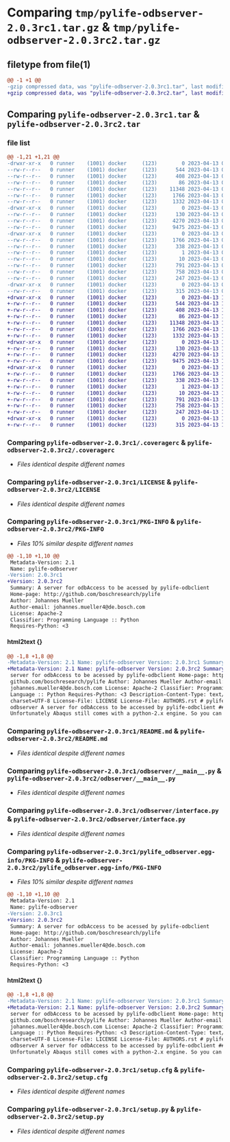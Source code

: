 # Comparing `tmp/pylife-odbserver-2.0.3rc1.tar.gz` & `tmp/pylife-odbserver-2.0.3rc2.tar.gz`

## filetype from file(1)

```diff
@@ -1 +1 @@
-gzip compressed data, was "pylife-odbserver-2.0.3rc1.tar", last modified: Thu Apr 13 08:57:29 2023, max compression
+gzip compressed data, was "pylife-odbserver-2.0.3rc2.tar", last modified: Thu Apr 13 11:11:22 2023, max compression
```

## Comparing `pylife-odbserver-2.0.3rc1.tar` & `pylife-odbserver-2.0.3rc2.tar`

### file list

```diff
@@ -1,21 +1,21 @@
-drwxr-xr-x   0 runner    (1001) docker     (123)        0 2023-04-13 08:57:29.518379 pylife-odbserver-2.0.3rc1/
--rw-r--r--   0 runner    (1001) docker     (123)      544 2023-04-13 08:57:22.000000 pylife-odbserver-2.0.3rc1/.coveragerc
--rw-r--r--   0 runner    (1001) docker     (123)      408 2023-04-13 08:57:22.000000 pylife-odbserver-2.0.3rc1/.gitignore
--rw-r--r--   0 runner    (1001) docker     (123)       86 2023-04-13 08:57:22.000000 pylife-odbserver-2.0.3rc1/AUTHORS.rst
--rw-r--r--   0 runner    (1001) docker     (123)    11348 2023-04-13 08:57:22.000000 pylife-odbserver-2.0.3rc1/LICENSE
--rw-r--r--   0 runner    (1001) docker     (123)     1766 2023-04-13 08:57:29.518379 pylife-odbserver-2.0.3rc1/PKG-INFO
--rw-r--r--   0 runner    (1001) docker     (123)     1332 2023-04-13 08:57:22.000000 pylife-odbserver-2.0.3rc1/README.md
-drwxr-xr-x   0 runner    (1001) docker     (123)        0 2023-04-13 08:57:29.518379 pylife-odbserver-2.0.3rc1/odbserver/
--rw-r--r--   0 runner    (1001) docker     (123)      130 2023-04-13 08:57:22.000000 pylife-odbserver-2.0.3rc1/odbserver/__init__.py
--rw-r--r--   0 runner    (1001) docker     (123)     4270 2023-04-13 08:57:22.000000 pylife-odbserver-2.0.3rc1/odbserver/__main__.py
--rw-r--r--   0 runner    (1001) docker     (123)     9475 2023-04-13 08:57:22.000000 pylife-odbserver-2.0.3rc1/odbserver/interface.py
-drwxr-xr-x   0 runner    (1001) docker     (123)        0 2023-04-13 08:57:29.518379 pylife-odbserver-2.0.3rc1/pylife_odbserver.egg-info/
--rw-r--r--   0 runner    (1001) docker     (123)     1766 2023-04-13 08:57:29.000000 pylife-odbserver-2.0.3rc1/pylife_odbserver.egg-info/PKG-INFO
--rw-r--r--   0 runner    (1001) docker     (123)      338 2023-04-13 08:57:29.000000 pylife-odbserver-2.0.3rc1/pylife_odbserver.egg-info/SOURCES.txt
--rw-r--r--   0 runner    (1001) docker     (123)        1 2023-04-13 08:57:29.000000 pylife-odbserver-2.0.3rc1/pylife_odbserver.egg-info/dependency_links.txt
--rw-r--r--   0 runner    (1001) docker     (123)       10 2023-04-13 08:57:29.000000 pylife-odbserver-2.0.3rc1/pylife_odbserver.egg-info/top_level.txt
--rw-r--r--   0 runner    (1001) docker     (123)      791 2023-04-13 08:57:29.518379 pylife-odbserver-2.0.3rc1/setup.cfg
--rw-r--r--   0 runner    (1001) docker     (123)      758 2023-04-13 08:57:22.000000 pylife-odbserver-2.0.3rc1/setup.py
--rw-r--r--   0 runner    (1001) docker     (123)      247 2023-04-13 08:57:22.000000 pylife-odbserver-2.0.3rc1/test-requirements.txt
-drwxr-xr-x   0 runner    (1001) docker     (123)        0 2023-04-13 08:57:29.518379 pylife-odbserver-2.0.3rc1/tests/
--rw-r--r--   0 runner    (1001) docker     (123)      315 2023-04-13 08:57:22.000000 pylife-odbserver-2.0.3rc1/tests/conftest.py
+drwxr-xr-x   0 runner    (1001) docker     (123)        0 2023-04-13 11:11:22.576418 pylife-odbserver-2.0.3rc2/
+-rw-r--r--   0 runner    (1001) docker     (123)      544 2023-04-13 11:11:18.000000 pylife-odbserver-2.0.3rc2/.coveragerc
+-rw-r--r--   0 runner    (1001) docker     (123)      408 2023-04-13 11:11:18.000000 pylife-odbserver-2.0.3rc2/.gitignore
+-rw-r--r--   0 runner    (1001) docker     (123)       86 2023-04-13 11:11:18.000000 pylife-odbserver-2.0.3rc2/AUTHORS.rst
+-rw-r--r--   0 runner    (1001) docker     (123)    11348 2023-04-13 11:11:18.000000 pylife-odbserver-2.0.3rc2/LICENSE
+-rw-r--r--   0 runner    (1001) docker     (123)     1766 2023-04-13 11:11:22.576418 pylife-odbserver-2.0.3rc2/PKG-INFO
+-rw-r--r--   0 runner    (1001) docker     (123)     1332 2023-04-13 11:11:18.000000 pylife-odbserver-2.0.3rc2/README.md
+drwxr-xr-x   0 runner    (1001) docker     (123)        0 2023-04-13 11:11:22.576418 pylife-odbserver-2.0.3rc2/odbserver/
+-rw-r--r--   0 runner    (1001) docker     (123)      130 2023-04-13 11:11:18.000000 pylife-odbserver-2.0.3rc2/odbserver/__init__.py
+-rw-r--r--   0 runner    (1001) docker     (123)     4270 2023-04-13 11:11:18.000000 pylife-odbserver-2.0.3rc2/odbserver/__main__.py
+-rw-r--r--   0 runner    (1001) docker     (123)     9475 2023-04-13 11:11:18.000000 pylife-odbserver-2.0.3rc2/odbserver/interface.py
+drwxr-xr-x   0 runner    (1001) docker     (123)        0 2023-04-13 11:11:22.576418 pylife-odbserver-2.0.3rc2/pylife_odbserver.egg-info/
+-rw-r--r--   0 runner    (1001) docker     (123)     1766 2023-04-13 11:11:22.000000 pylife-odbserver-2.0.3rc2/pylife_odbserver.egg-info/PKG-INFO
+-rw-r--r--   0 runner    (1001) docker     (123)      338 2023-04-13 11:11:22.000000 pylife-odbserver-2.0.3rc2/pylife_odbserver.egg-info/SOURCES.txt
+-rw-r--r--   0 runner    (1001) docker     (123)        1 2023-04-13 11:11:22.000000 pylife-odbserver-2.0.3rc2/pylife_odbserver.egg-info/dependency_links.txt
+-rw-r--r--   0 runner    (1001) docker     (123)       10 2023-04-13 11:11:22.000000 pylife-odbserver-2.0.3rc2/pylife_odbserver.egg-info/top_level.txt
+-rw-r--r--   0 runner    (1001) docker     (123)      791 2023-04-13 11:11:22.576418 pylife-odbserver-2.0.3rc2/setup.cfg
+-rw-r--r--   0 runner    (1001) docker     (123)      758 2023-04-13 11:11:18.000000 pylife-odbserver-2.0.3rc2/setup.py
+-rw-r--r--   0 runner    (1001) docker     (123)      247 2023-04-13 11:11:18.000000 pylife-odbserver-2.0.3rc2/test-requirements.txt
+drwxr-xr-x   0 runner    (1001) docker     (123)        0 2023-04-13 11:11:22.576418 pylife-odbserver-2.0.3rc2/tests/
+-rw-r--r--   0 runner    (1001) docker     (123)      315 2023-04-13 11:11:18.000000 pylife-odbserver-2.0.3rc2/tests/conftest.py
```

### Comparing `pylife-odbserver-2.0.3rc1/.coveragerc` & `pylife-odbserver-2.0.3rc2/.coveragerc`

 * *Files identical despite different names*

### Comparing `pylife-odbserver-2.0.3rc1/LICENSE` & `pylife-odbserver-2.0.3rc2/LICENSE`

 * *Files identical despite different names*

### Comparing `pylife-odbserver-2.0.3rc1/PKG-INFO` & `pylife-odbserver-2.0.3rc2/PKG-INFO`

 * *Files 10% similar despite different names*

```diff
@@ -1,10 +1,10 @@
 Metadata-Version: 2.1
 Name: pylife-odbserver
-Version: 2.0.3rc1
+Version: 2.0.3rc2
 Summary: A server for odbAccess to be acessed by pylife-odbclient
 Home-page: http://github.com/boschresearch/pylife
 Author: Johannes Mueller
 Author-email: johannes.mueller4@de.bosch.com
 License: Apache-2
 Classifier: Programming Language :: Python
 Requires-Python: <3
```

#### html2text {}

```diff
@@ -1,8 +1,8 @@
-Metadata-Version: 2.1 Name: pylife-odbserver Version: 2.0.3rc1 Summary: A
+Metadata-Version: 2.1 Name: pylife-odbserver Version: 2.0.3rc2 Summary: A
 server for odbAccess to be acessed by pylife-odbclient Home-page: http://
 github.com/boschresearch/pylife Author: Johannes Mueller Author-email:
 johannes.mueller4@de.bosch.com License: Apache-2 Classifier: Programming
 Language :: Python Requires-Python: <3 Description-Content-Type: text/markdown;
 charset=UTF-8 License-File: LICENSE License-File: AUTHORS.rst # pylife-
 odbserver A server for odbAccess to be accessed by pylife-odbclient ## Purpose
 Unfortunately Abaqus still comes with a python-2.x engine. So you can't access
```

### Comparing `pylife-odbserver-2.0.3rc1/README.md` & `pylife-odbserver-2.0.3rc2/README.md`

 * *Files identical despite different names*

### Comparing `pylife-odbserver-2.0.3rc1/odbserver/__main__.py` & `pylife-odbserver-2.0.3rc2/odbserver/__main__.py`

 * *Files identical despite different names*

### Comparing `pylife-odbserver-2.0.3rc1/odbserver/interface.py` & `pylife-odbserver-2.0.3rc2/odbserver/interface.py`

 * *Files identical despite different names*

### Comparing `pylife-odbserver-2.0.3rc1/pylife_odbserver.egg-info/PKG-INFO` & `pylife-odbserver-2.0.3rc2/pylife_odbserver.egg-info/PKG-INFO`

 * *Files 10% similar despite different names*

```diff
@@ -1,10 +1,10 @@
 Metadata-Version: 2.1
 Name: pylife-odbserver
-Version: 2.0.3rc1
+Version: 2.0.3rc2
 Summary: A server for odbAccess to be acessed by pylife-odbclient
 Home-page: http://github.com/boschresearch/pylife
 Author: Johannes Mueller
 Author-email: johannes.mueller4@de.bosch.com
 License: Apache-2
 Classifier: Programming Language :: Python
 Requires-Python: <3
```

#### html2text {}

```diff
@@ -1,8 +1,8 @@
-Metadata-Version: 2.1 Name: pylife-odbserver Version: 2.0.3rc1 Summary: A
+Metadata-Version: 2.1 Name: pylife-odbserver Version: 2.0.3rc2 Summary: A
 server for odbAccess to be acessed by pylife-odbclient Home-page: http://
 github.com/boschresearch/pylife Author: Johannes Mueller Author-email:
 johannes.mueller4@de.bosch.com License: Apache-2 Classifier: Programming
 Language :: Python Requires-Python: <3 Description-Content-Type: text/markdown;
 charset=UTF-8 License-File: LICENSE License-File: AUTHORS.rst # pylife-
 odbserver A server for odbAccess to be accessed by pylife-odbclient ## Purpose
 Unfortunately Abaqus still comes with a python-2.x engine. So you can't access
```

### Comparing `pylife-odbserver-2.0.3rc1/setup.cfg` & `pylife-odbserver-2.0.3rc2/setup.cfg`

 * *Files identical despite different names*

### Comparing `pylife-odbserver-2.0.3rc1/setup.py` & `pylife-odbserver-2.0.3rc2/setup.py`

 * *Files identical despite different names*

